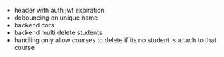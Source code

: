 - header with auth jwt expiration
- debouncing on unique name
- backend cors
- backend multi delete students
- handling only allow courses to delete if its no student is attach to that course
